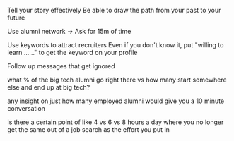 
Tell your story effectively 
Be able to draw the path from your past to your future

Use alumni network
-> Ask for 15m of time

Use keywords to attract recruiters
Even if you don't know it, put "willing to learn ......" to get the keyword on your profile


Follow up messages that get ignored

what % of the big tech alumni go right there vs how many start somewhere else and end up at big tech?

any insight on just how many employed alumni would give you a 10 minute conversation

is there a certain point of like 4 vs 6 vs 8 hours a day where you no longer get the same out of a job search as the effort you put in

































